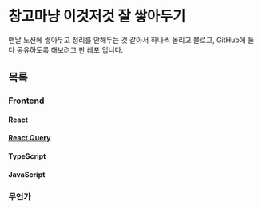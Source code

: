 # 창고마냥 이것저것 잘 쌓아두기
맨날 노션에 쌓아두고 정리를 안해두는 것 같아서 하나씩 올리고 블로그, GitHub에 둘다 공유하도록 해보려고 판 레포 입니다.

## 목록
### Frontend
#### React
#### [React Query](https://github.com/krokerdile/warehouse/tree/master/react-query)
#### TypeScript
#### JavaScript

### 무언가
